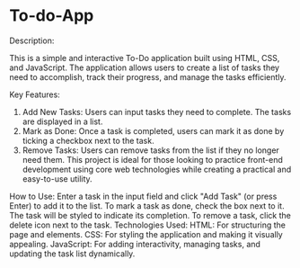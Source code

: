 # To-do-App

Description:

This is a simple and interactive To-Do application built using HTML, CSS, and JavaScript. The application allows users to create a list of tasks they need to accomplish, track their progress, and manage the tasks efficiently.

Key Features:
1. Add New Tasks: Users can input tasks they need to complete. The tasks are displayed in a list.
2. Mark as Done: Once a task is completed, users can mark it as done by ticking a checkbox next to the task.
3. Remove Tasks: Users can remove tasks from the list if they no longer need them.
This project is ideal for those looking to practice front-end development using core web technologies while creating a practical and easy-to-use utility.

How to Use:
Enter a task in the input field and click "Add Task" (or press Enter) to add it to the list.
To mark a task as done, check the box next to it. The task will be styled to indicate its completion.
To remove a task, click the delete icon next to the task.
Technologies Used:
HTML: For structuring the page and elements.
CSS: For styling the application and making it visually appealing.
JavaScript: For adding interactivity, managing tasks, and updating the task list dynamically.
